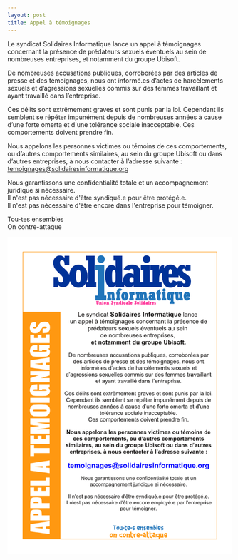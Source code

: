 ```yaml
---
layout: post
title: Appel à témoignages
---
```


Le syndicat Solidaires Informatique lance un appel à témoignages concernant la présence de prédateurs sexuels éventuels au sein de nombreuses entreprises, et notamment du groupe Ubisoft.

De nombreuses accusations publiques, corroborées par des articles de presse et des témoignages, nous ont informé.es d’actes de harcèlements sexuels et d’agressions sexuelles commis sur des femmes travaillant et ayant travaillé dans l’entreprise.

Ces délits sont extrêmement graves et sont punis par la loi. Cependant ils semblent se répéter impunément depuis de nombreuses années à cause d’une forte omerta et d'une tolérance sociale inacceptable. Ces comportements doivent prendre fin.

Nous appelons les personnes victimes ou témoins de ces comportements, ou d’autres comportements similaires, au sein du groupe Ubisoft ou dans d’autres entreprises, à nous contacter à l’adresse suivante : temoignages@solidairesinformatique.org

Nous garantissons une confidentialité totale et un accompagnement juridique si nécessaire.  
Il n'est pas nécessaire d'être syndiqué.e pour être protégé.e.  
Il n'est pas nécessaire d'être encore dans l'entreprise pour témoigner.  

Tou-tes ensembles  
On contre-attaque

![SIUbiParis](../assets/img/AppelATemoignages-page001.png)
